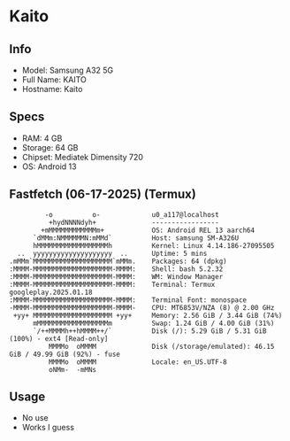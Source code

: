 # Kaito
## Info
- Model: Samsung A32 5G
- Full Name: KAITO
- Hostname: Kaito

## Specs
- RAM: 4 GB
- Storage: 64 GB
- Chipset: Mediatek Dimensity 720
- OS: Android 13

## Fastfetch (06-17-2025) (Termux)
```
         -o          o-             u0_a117@localhost
          +hydNNNNdyh+              -----------------
        +mMMMMMMMMMMMMm+            OS: Android REL 13 aarch64
      `dMMm:NMMMMMMN:mMMd`          Host: samsung SM-A326U
      hMMMMMMMMMMMMMMMMMMh          Kernel: Linux 4.14.186-27095505
  ..  yyyyyyyyyyyyyyyyyyyy  ..      Uptime: 5 mins
.mMMm`MMMMMMMMMMMMMMMMMMMM`mMMm.    Packages: 64 (dpkg)
:MMMM-MMMMMMMMMMMMMMMMMMMM-MMMM:    Shell: bash 5.2.32
:MMMM-MMMMMMMMMMMMMMMMMMMM-MMMM:    WM: Window Manager
:MMMM-MMMMMMMMMMMMMMMMMMMM-MMMM:    Terminal: Termux googleplay.2025.01.18
:MMMM-MMMMMMMMMMMMMMMMMMMM-MMMM:    Terminal Font: monospace
-MMMM-MMMMMMMMMMMMMMMMMMMM-MMMM-    CPU: MT6853V/NZA (8) @ 2.00 GHz
 +yy+ MMMMMMMMMMMMMMMMMMMM +yy+     Memory: 2.56 GiB / 3.44 GiB (74%)
      mMMMMMMMMMMMMMMMMMMm          Swap: 1.24 GiB / 4.00 GiB (31%)
      `/++MMMMh++hMMMM++/`          Disk (/): 5.29 GiB / 5.31 GiB (100%) - ext4 [Read-only]
          MMMMo  oMMMM              Disk (/storage/emulated): 46.15 GiB / 49.99 GiB (92%) - fuse
          MMMMo  oMMMM              Locale: en_US.UTF-8
          oNMm-  -mMNs              
```

## Usage
- No use
- Works I guess